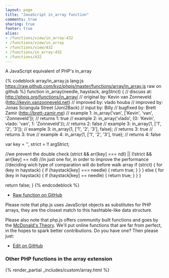 ```yaml
---
layout: page
title: "JavaScript in_array function"
comments: true
sharing: true
footer: true
alias:
- /functions/view/in_array:432
- /functions/view/in_array
- /functions/view/432
- /functions/in_array:432
- /functions/432
---
```

<!-- Generated by Rakefile:build -->
A JavaScript equivalent of PHP's in_array

{% codeblock array/in_array.js lang:js https://raw.github.com/kvz/phpjs/master/functions/array/in_array.js raw on github %}
function in_array(needle, haystack, argStrict) {
  //  discuss at: http://phpjs.org/functions/in_array/
  // original by: Kevin van Zonneveld (http://kevin.vanzonneveld.net)
  // improved by: vlado houba
  // improved by: Jonas Sciangula Street (Joni2Back)
  //    input by: Billy
  // bugfixed by: Brett Zamir (http://brett-zamir.me)
  //   example 1: in_array('van', ['Kevin', 'van', 'Zonneveld']);
  //   returns 1: true
  //   example 2: in_array('vlado', {0: 'Kevin', vlado: 'van', 1: 'Zonneveld'});
  //   returns 2: false
  //   example 3: in_array(1, ['1', '2', '3']);
  //   example 3: in_array(1, ['1', '2', '3'], false);
  //   returns 3: true
  //   returns 3: true
  //   example 4: in_array(1, ['1', '2', '3'], true);
  //   returns 4: false

  var key = '',
    strict = !! argStrict;

  //we prevent the double check (strict && arr[key] === ndl) || (!strict && arr[key] == ndl)
  //in just one for, in order to improve the performance 
  //deciding wich type of comparation will do before walk array
  if (strict) {
    for (key in haystack) {
      if (haystack[key] === needle) {
        return true;
      }
    }
  } else {
    for (key in haystack) {
      if (haystack[key] == needle) {
        return true;
      }
    }
  }

  return false;
}
{% endcodeblock %}

 - [Raw function on GitHub](https://github.com/kvz/phpjs/blob/master/functions/array/in_array.js)

Please note that php.js uses JavaScript objects as substitutes for PHP arrays, they are 
the closest match to this hashtable-like data structure. 

Please also note that php.js offers community built functions and goes by the 
[McDonald's Theory](https://medium.com/what-i-learned-building/9216e1c9da7d). We'll put online 
functions that are far from perfect, in the hopes to spark better contributions. 
Do you have one? Then please just: 

 - [Edit on GitHub](https://github.com/kvz/phpjs/edit/master/functions/array/in_array.js)


### Other PHP functions in the array extension
{% render_partial _includes/custom/array.html %}
